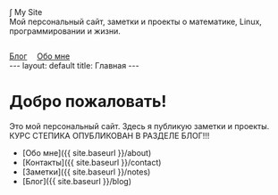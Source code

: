 <div class="hero">
  <div class="hero-title">∫ My Site</div>
  <div class="hero-desc">Мой персональный сайт, заметки и проекты о математике, Linux, программировании и жизни.</div>
  <div style="margin-top:2em;">
    <a href="{{ site.baseurl }}/blog/" class="button-main">Блог</a>
    <a href="{{ site.baseurl }}/about/" class="button-main" style="margin-left:1em;">Обо мне</a>
  </div>
</div>
---
layout: default
title: Главная
---

# Добро пожаловать!

Это мой персональный сайт. Здесь я публикую заметки и проекты.
КУРС СТЕПИКА ОПУБЛИКОВАН В РАЗДЕЛЕ БЛОГ!!!

- [Обо мне]({{ site.baseurl }}/about)
- [Контакты]({{ site.baseurl }}/contact)
- [Заметки]({{ site.baseurl }}/notes)
- [Блог]({{ site.baseurl }}/blog)